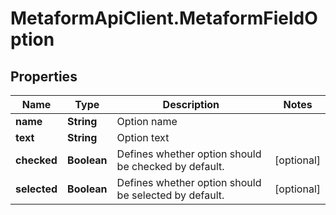 # MetaformApiClient.MetaformFieldOption

## Properties
Name | Type | Description | Notes
------------ | ------------- | ------------- | -------------
**name** | **String** | Option name | 
**text** | **String** | Option text | 
**checked** | **Boolean** | Defines whether option should be checked by default. | [optional] 
**selected** | **Boolean** | Defines whether option should be selected by default. | [optional] 


